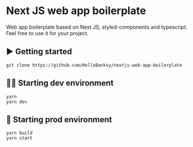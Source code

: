 # Next JS web app boilerplate
Web app boilerplate based on Next JS, styled-components and typescript.
Feel free to use it for your project.

## ▶️ Getting started
```
git clone https://github.com/HelloBanksy/nextjs-web-app-boilerplate
```

## 👨‍💻 Starting dev environment
```
yarn
yarn dev
```

## 🚀 Starting prod environment
```
yarn build
yarn start
```
